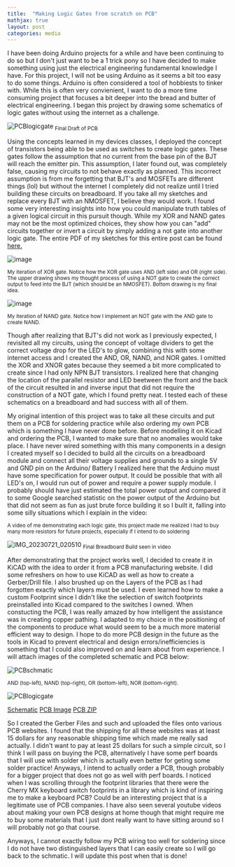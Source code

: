 ```yaml
---
title:  "Making Logic Gates from scratch on PCB"
mathjax: true
layout: post
categories: media
---
```


I have been doing Arduino projects for a while and have been continuing to do so but I don't just want to be a 1 trick pony so I have decided to make something using just the electrical engineering fundamental knowledge I have. For
this project, I will not be using Arduino as it seems a bit too easy to do some things. Arduino is often considered a tool of hobbiests to tinker with. While this is often very convienient, I want to do a more time consuming project that focuses a bit deeper into the bread and butter of electrical engineering. I began this project by drawing some schematics of logic gates without using the internet as a challenge.

![PCBlogicgate](https://github.com/vincentkwok21/vincentkwok21.github.io/assets/137122312/b886fcfe-f470-4131-a99b-8d6d98420e76)
<sub> Final Draft of PCB</sub>



Using the concepts learned in my devices classes, I deployed the concept of transistors being able to be used as switches to create logic gates. These gates follow the assumption that no current from the base pin of the BJT will reach the emitter pin. This assumption, I later found out, was completely false, causing my circuits to not behave exactly as planned. This incorrect assumption is from me forgetting that BJT's and MOSFETs are different things (lol) but without the internet I completely did not realize until I tried building these circuits on breadboard. If you take all my sketches and replace every BJT with an NMOSFET, I believe they would work. I found some very interesting insights into how you could manipulate truth tables of a given logical circuit in this pursuit though. While my XOR and NAND gates may not be the most optimized choices, they show how you can "add" circuits together or invert a circuit by simply adding a not gate into another logic gate. The entire PDF of my sketches for this entire post can be found [here.](https://github.com/vincentkwok21/Logic-Gate/blob/main/Transistor%20Logic%20Gates.pdf)

![image](https://github.com/vincentkwok21/vincentkwok21.github.io/assets/137122312/5627d12d-1f57-4eda-87e2-7f6e15c61382)

<sub> My iteration of XOR gate. Notice how the XOR gate uses AND (left side) and OR (right side). The upper drawing shows my thought process of using a NOT gate to create the correct output to feed into the BJT (which should be an NMOSFET). Bottom drawing is my final idea.</sub>

![image](https://github.com/vincentkwok21/vincentkwok21.github.io/assets/137122312/c393f516-317f-44ad-96cd-c058c7b27362)

<sub> My iteration of NAND gate. Notice how I implement an NOT gate with the AND gate to create NAND. </sub>

Though after realizing that BJT's did not work as I previously expected, I revisited all my circuits, using the concept of voltage dividers to get the correct voltage drop for the LED's to glow, combining this with some internet access and I created the AND, OR,
NAND, and NOR gates. I omitted the XOR and XNOR gates because they seemed a bit more complicated to create since I had only NPN BJT transistors. I realized here that changing the location of the parallel resistor and LED beetween the front and the back of the circuit
resulted in and inverse input that did not require the construction of a NOT gate, which I found pretty neat. I tested each of these schematics on a breadboard and had success with all of them.

My original intention of this project was to take all these circuits and put them on a PCB for soldering practice while also ordering my own PCB which is something I have never done before. Before modelling it on Kicad and ordering the PCB, I wanted to make sure that
no anomalies would take place. I have never wired something with this many components in a design I created myself so I decided to build all the circuits on a breadboard module and connect all their voltage supplies and grounds to a single 5V and GND pin on the Arduino/ Battery
I realized here that the Arduino must have some specification for power output. It could be possible that with all LED's on, I would run out of power and require a power supply module. I probably should have just estimated the total power output and compared it to 
some Google searched statistic on the power output of the Arduino but that did not seem as fun as just brute force building it so I built it, falling into some silly situations which I explain in the video:


<sub> A video of me demonstrating each logic gate, this project made me realized I had to buy many more resistors for future projects, especially if I intend to do soldering</sub>

![IMG_20230721_020510](https://github.com/vincentkwok21/vincentkwok21.github.io/assets/137122312/f585366e-08a0-4e00-a612-42cdbb7093f7)
<sub> Final Breadboard Build seen in video</sub>

After demonstrating that the project works well, I decided to create it in KiCAD with the idea to order it from a PCB manufacturing website. I did some refreshers on how to use KiCAD as well as how to create a Gerber/Drill file. I also brushed up on the Layers of the PCB as I had forgotten
exactly which layers must be used. I even learned how to make a custom Footprint since I didn't like the selection of switch footprints preinstalled into Kicad compared to the switches I owned. When constucting the PCB,
I was really amazed by how intelligent the assistance was in creating copper pathing. I adapted to my choice in the positioning of the components to produce what would seem to be a much more material efficient way to design. I hope to do more PCB design in the future
as the tools in Kicad to prevent electrical and design errors/inefficiencies is something that I could also improved on and learn about from experience.
I will attach images of the completed schematic and PCB below:

![PCBschmatic](https://github.com/vincentkwok21/vincentkwok21.github.io/assets/137122312/78362faa-8ff4-4e92-acdb-904be812ff78)

<sub> AND (top-left), NAND (top-right), OR (bottom-left), NOR (bottom-right). </sub>


![PCBlogicgate](https://github.com/vincentkwok21/vincentkwok21.github.io/assets/137122312/b886fcfe-f470-4131-a99b-8d6d98420e76)


[Schematic](https://github.com/vincentkwok21/Logic-Gate/blob/main/LogicSchematic.pdf)      [PCB Image](https://github.com/vincentkwok21/Logic-Gate/blob/main/PCBlogicgate.PNG)      [PCB ZIP](https://github.com/vincentkwok21/Logic-Gate/blob/main/LogicPCB1.zip)

So I created the Gerber Files and such and uploaded the files onto various PCB websites. I found that the shipping for all these websites was at least 15 dollars for any reasonable shipping time which made me really sad actually. I didn't want to pay at least 25 
dollars for such a simple circuit, so I think I will pass on buying the PCB, alternatively I have some perf boards that I will use with solder which is actually even better for geting some solder practice! Anyways, I intend to actually order a PCB, though 
probably for a bigger project that does not go as well with perf boards. I noticed when I was scrolling through the footprint libraries that there were the Cherry MX keyboard switch footprints in a library which is kind of inspiring me to make a keyboard PCB?
Could be an interesting project that is a legitimate use of PCB companies. I have also seen several youtube videos about making your own PCB designs at home though that might require me to buy some materials that I just dont really want to have sitting around
so I will probably not go that course.

Anyways, I cannot exactly follow my PCB wiring too well for soldering since I do not have two distinguished layers that I can easily create so I will go back to the schmatic. I will update this post when that is done!
